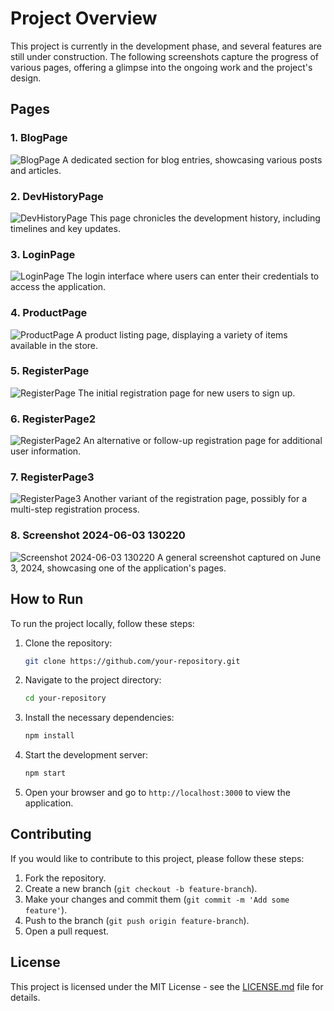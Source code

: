 # Project Overview

This project is currently in the development phase, and several features are still under construction. The following screenshots capture the progress of various pages, offering a glimpse into the ongoing work and the project's design.

## Pages

### 1. BlogPage

![BlogPage](./readmepic/BlogPage.png)
A dedicated section for blog entries, showcasing various posts and articles.

### 2. DevHistoryPage

![DevHistoryPage](./readmepic/DevHistoryPage.png)
This page chronicles the development history, including timelines and key updates.

### 3. LoginPage

![LoginPage](./readmepic/LoginPage.png)
The login interface where users can enter their credentials to access the application.

### 4. ProductPage

![ProductPage](./readmepic/ProductPage.png)
A product listing page, displaying a variety of items available in the store.

### 5. RegisterPage

![RegisterPage](./readmepic/RegisterPage.png)
The initial registration page for new users to sign up.

### 6. RegisterPage2

![RegisterPage2](./readmepic/RegisterPage2.png)
An alternative or follow-up registration page for additional user information.

### 7. RegisterPage3

![RegisterPage3](./readmepic/RegisterPage3.png)
Another variant of the registration page, possibly for a multi-step registration process.

### 8. Screenshot 2024-06-03 130220

![Screenshot 2024-06-03 130220](./readmepic/NarvigatePopUp.png)
A general screenshot captured on June 3, 2024, showcasing one of the application's pages.

## How to Run

To run the project locally, follow these steps:

1. Clone the repository:

   ```bash
   git clone https://github.com/your-repository.git
   ```

2. Navigate to the project directory:

   ```bash
   cd your-repository
   ```

3. Install the necessary dependencies:

   ```bash
   npm install
   ```

4. Start the development server:

   ```bash
   npm start
   ```

5. Open your browser and go to `http://localhost:3000` to view the application.

## Contributing

If you would like to contribute to this project, please follow these steps:

1. Fork the repository.
2. Create a new branch (`git checkout -b feature-branch`).
3. Make your changes and commit them (`git commit -m 'Add some feature'`).
4. Push to the branch (`git push origin feature-branch`).
5. Open a pull request.

## License

This project is licensed under the MIT License - see the [LICENSE.md](LICENSE.md) file for details.

